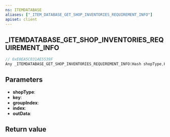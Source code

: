 ```yaml
---
ns: ITEMDATABASE
aliases: ["_ITEM_DATABASE_GET_SHOP_INVENTORIES_REQUIREMENT_INFO"]
apiset: client
---
```

## _ITEMDATABASE_GET_SHOP_INVENTORIES_REQUIREMENT_INFO

```c
// 0xE0EA5C031AE5539F
Any _ITEMDATABASE_GET_SHOP_INVENTORIES_REQUIREMENT_INFO(Hash shopType,Hash key,int groupIndex,int index,Any* outData);
```


## Parameters
* **shopType**:
* **key**:
* **groupIndex**:
* **index**:
* **outData**:

## Return value